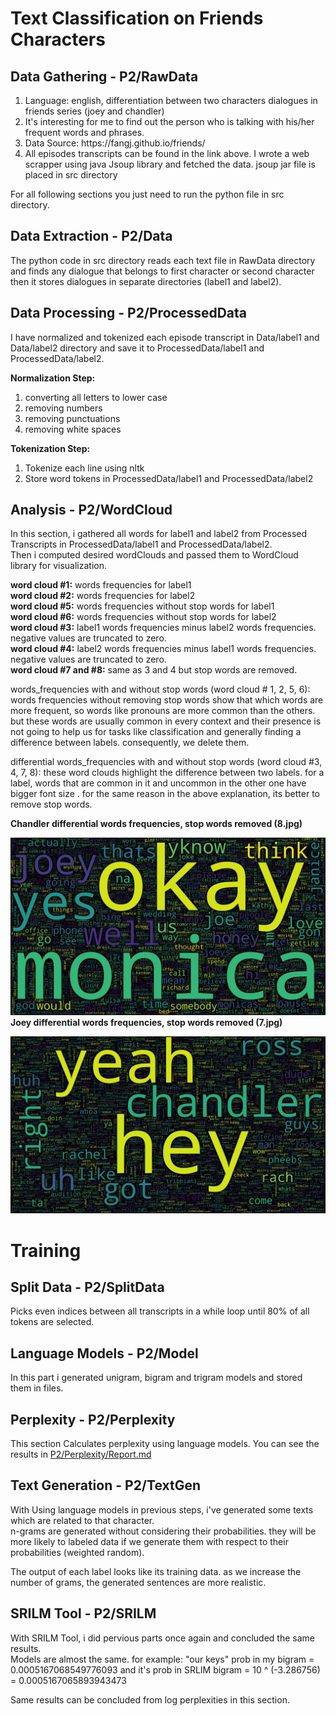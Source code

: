 # Text Classification on Friends Characters

## Data Gathering - P2/RawData
<ol>
<li>Language: english, differentiation between two characters dialogues in friends series (joey and chandler)</li>
<li>It's interesting for me to find out the person who is talking with his/her frequent words and phrases.</li>
<li>Data Source: https://fangj.github.io/friends/</li>
<li>All episodes transcripts can be found in the link above. I wrote a web scrapper using java Jsoup library and fetched the data. jsoup jar file is placed in src directory </li>
</ol>
For all following sections you just need to run the python file in src directory.

## Data Extraction - P2/Data
The python code in src directory reads each text file in RawData directory and finds any dialogue that belongs to first character or second character then it stores dialogues in separate directories (label1 and label2).

## Data Processing - P2/ProcessedData
I have normalized and tokenized each episode transcript in Data/label1 and Data/label2 directory and save it to ProcessedData/label1 and ProcessedData/label2.

**Normalization Step:**
<ol>
<li>converting all letters to lower case</li>
<li>removing numbers</li>
<li>removing punctuations</li>
<li>removing white spaces</li>
</ol>

**Tokenization Step:**
<ol>
<li>Tokenize each line using nltk</li>
<li>Store word tokens in ProcessedData/label1 and ProcessedData/label2</li>
</ol>

## Analysis - P2/WordCloud

In this section, i gathered all words for label1 and label2 from Processed Transcripts in ProcessedData/label1 and ProcessedData/label2.  
Then i computed desired wordClouds and passed them to WordCloud library for visualization.

**word cloud #1:** words frequencies for label1  
**word cloud #2:** words frequencies for label2  
**word cloud #5:** words frequencies without stop words for label1  
**word cloud #6:** words frequencies without stop words for label2  
**word cloud #3:** label1 words frequencies minus label2 words frequencies. negative values are truncated to zero.  
**word cloud #4:** label2 words frequencies minus label1 words frequencies. negative values are truncated to zero.  
**word cloud #7 and #8:** same as 3 and 4 but stop words are removed.  

words_frequencies with and without stop words (word cloud # 1, 2, 5, 6): 
words frequencies without removing stop words show that which words are more frequent, so words like pronouns are more common than the others. but these words are usually common in every context and their presence is not going to help us for tasks like classification and generally finding a difference between labels. consequently, we delete them.

differential words_frequencies with and without stop words (word cloud #3, 4, 7, 8):
these word clouds highlight the difference between two labels. for a label, words that are common in it and uncommon in the other one have bigger font size . for the same reason in the above explanation, its better to remove stop words.

**Chandler differential words frequencies, stop words removed (8.jpg)**  
  
![Chandler](./P2/WordCloud/out/8.jpg "Chandler-8")  
**Joey differential words frequencies, stop words removed (7.jpg)**  
  
![joey](./P2/WordCloud/out/7.jpg "Joey-7")


# Training 
## Split Data - P2/SplitData

Picks even indices between all transcripts in a while loop until 80% of all tokens are selected.

## Language Models - P2/Model
In this part i generated unigram, bigram and trigram models and stored them in files.

## Perplexity - P2/Perplexity
This section Calculates perplexity using language models. You can see the results in [P2/Perplexity/Report.md](https://github.com/moein99/NLP/blob/master/P2/Perplexity/Report.md) 

## Text Generation - P2/TextGen
With Using language models in previous steps, i've generated some texts which are related to that character.  
n-grams are generated without considering their probabilities. they will be more likely to labeled data if we generate them with respect to their probabilities (weighted random).

The output of each label looks like its training data. as we increase the number of grams, the generated sentences are more realistic.

## SRILM Tool - P2/SRILM
With SRILM Tool, i did pervious parts once again and concluded the same results.  
Models are almost the same. for example: "our keys" prob in my bigram = 0.0005167068549776093 and it's prob in SRLIM bigram = 10 ^ (-3.286756) = 0.0005167065893943473  

Same results can be concluded from log perplexities in this section.
